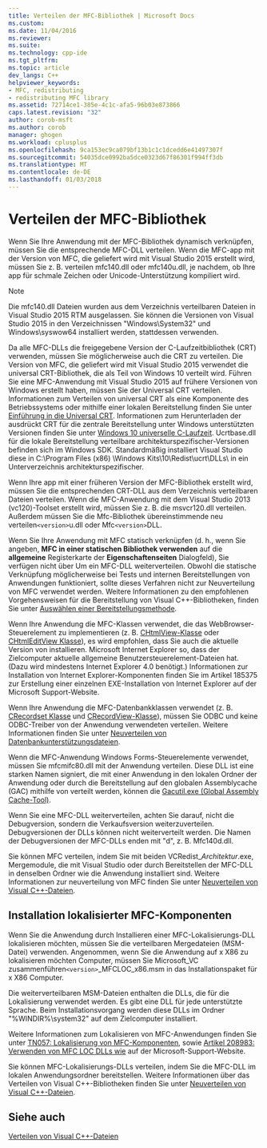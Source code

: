 ```yaml
---
title: Verteilen der MFC-Bibliothek | Microsoft Docs
ms.custom: 
ms.date: 11/04/2016
ms.reviewer: 
ms.suite: 
ms.technology: cpp-ide
ms.tgt_pltfrm: 
ms.topic: article
dev_langs: C++
helpviewer_keywords:
- MFC, redistributing
- redistributing MFC library
ms.assetid: 72714ce1-385e-4c1c-afa5-96b03e873866
caps.latest.revision: "32"
author: corob-msft
ms.author: corob
manager: ghogen
ms.workload: cplusplus
ms.openlocfilehash: 9ca153ec9ca079bf13b1c1c1dcedd6e41497307f
ms.sourcegitcommit: 54035dce0992ba5dce0323d67f86301f994ff3db
ms.translationtype: MT
ms.contentlocale: de-DE
ms.lasthandoff: 01/03/2018
---
```

# <a name="redistributing-the-mfc-library"></a>Verteilen der MFC-Bibliothek
Wenn Sie Ihre Anwendung mit der MFC-Bibliothek dynamisch verknüpfen, müssen Sie die entsprechende MFC-DLL verteilen. Wenn die MFC-app mit der Version von MFC, die geliefert wird mit Visual Studio 2015 erstellt wird, müssen Sie z. B. verteilen mfc140.dll oder mfc140u.dll, je nachdem, ob Ihre app für schmale Zeichen oder Unicode-Unterstützung kompiliert wird.  
  
> [!NOTE]
>  Die mfc140.dll Dateien wurden aus dem Verzeichnis verteilbaren Dateien in Visual Studio 2015 RTM ausgelassen. Sie können die Versionen von Visual Studio 2015 in den Verzeichnissen "Windows\System32" und Windows\syswow64 installiert werden, stattdessen verwenden.  
  
 Da alle MFC-DLLs die freigegebene Version der C-Laufzeitbibliothek (CRT) verwenden, müssen Sie möglicherweise auch die CRT zu verteilen. Die Version von MFC, die geliefert wird mit Visual Studio 2015 verwendet die universal CRT-Bibliothek, die als Teil von Windows 10 verteilt wird. Führen Sie eine MFC-Anwendung mit Visual Studio 2015 auf frühere Versionen von Windows erstellt haben, müssen Sie der Universal CRT verteilen. Informationen zum Verteilen von universal CRT als eine Komponente des Betriebssystems oder mithilfe einer lokalen Bereitstellung finden Sie unter [Einführung in die Universal CRT](http://go.microsoft.com/fwlink/p/?linkid=617977). Informationen zum Herunterladen der ausdrückt CRT für die zentrale Bereitstellung unter Windows unterstützten Versionen finden Sie unter [Windows 10 universelle C-Laufzeit](http://go.microsoft.com/fwlink/p/?LinkId=619489). Ucrtbase.dll für die lokale Bereitstellung verteilbare architekturspezifischer-Versionen befinden sich im Windows SDK. Standardmäßig installiert Visual Studio diese in C:\Program Files (x86) \Windows Kits\10\Redist\ucrt\DLLs\ in ein Unterverzeichnis architekturspezifischer.  
  
 Wenn Ihre app mit einer früheren Version der MFC-Bibliothek erstellt wird, müssen Sie die entsprechenden CRT-DLL aus dem Verzeichnis verteilbaren Dateien verteilen. Wenn die MFC-Anwendung mit dem Visual Studio 2013 (vc120)-Toolset erstellt wird, müssen Sie z. B. die msvcr120.dll verteilen. Außerdem müssen Sie die Mfc-Bibliothek übereinstimmende neu verteilen`<version>`u.dll oder Mfc`<version>`DLL.  
  
 Wenn Sie Ihre Anwendung mit MFC statisch verknüpfen (d. h., wenn Sie angeben, **MFC in einer statischen Bibliothek verwenden** auf die **allgemeine** Registerkarte der **Eigenschaftenseiten** Dialogfeld), Sie verfügen nicht über Um ein MFC-DLL weiterverteilen. Obwohl die statische Verknüpfung möglicherweise bei Tests und internen Bereitstellungen von Anwendungen funktioniert, sollte dieses Verfahren nicht zur Neuverteilung von MFC verwendet werden. Weitere Informationen zu den empfohlenen Vorgehensweisen für die Bereitstellung von Visual C++-Bibliotheken, finden Sie unter [Auswählen einer Bereitstellungsmethode](../ide/choosing-a-deployment-method.md).  
  
 Wenn Ihre Anwendung die MFC-Klassen verwendet, die das WebBrowser-Steuerelement zu implementieren (z. B. [CHtmlView-Klasse](../mfc/reference/chtmlview-class.md) oder [CHtmlEditView Klasse](../mfc/reference/chtmleditview-class.md)), es wird empfohlen, dass Sie auch die aktuelle Version von installieren. Microsoft Internet Explorer so, dass der Zielcomputer aktuelle allgemeine Benutzersteuerelement-Dateien hat. (Dazu wird mindestens Internet Explorer 4.0 benötigt.) Informationen zur Installation von Internet Explorer-Komponenten finden Sie im Artikel 185375 zur Erstellung einer einzelnen EXE-Installation von Internet Explorer auf der Microsoft Support-Website.  
  
 Wenn Ihre Anwendung die MFC-Datenbankklassen verwendet (z. B. [CRecordset Klasse](../mfc/reference/crecordset-class.md) und [CRecordView-Klasse](../mfc/reference/crecordview-class.md)), müssen Sie ODBC und keine ODBC-Treiber von der Anwendung verwendeten verteilen. Weitere Informationen finden Sie unter [Neuverteilen von Datenbankunterstützungsdateien](../ide/redistributing-database-support-files.md).  
  
 Wenn die MFC-Anwendung Windows Forms-Steuerelemente verwendet, müssen Sie mfcmifc80.dll mit der Anwendung verteilen. Diese DLL ist eine starken Namen signiert, die mit einer Anwendung in den lokalen Ordner der Anwendung oder durch die Bereitstellung auf den globalen Assemblycache (GAC) mithilfe von verteilt werden, können die [Gacutil.exe (Global Assembly Cache-Tool)](/dotnet/framework/tools/gacutil-exe-gac-tool).  
  
 Wenn Sie eine MFC-DLL weiterverteilen, achten Sie darauf, nicht die Debugversion, sondern die Verkaufsversion weiterzuverteilen. Debugversionen der DLLs können nicht weiterverteilt werden. Die Namen der Debugversionen der MFC-DLLs enden mit "d", z. B. Mfc140d.dll.  
  
 Sie können MFC verteilen, indem Sie mit beiden VCRedist_*Architektur*.exe, Mergemodule, die mit Visual Studio oder durch Bereitstellen der MFC-DLL in denselben Ordner wie die Anwendung installiert sind. Weitere Informationen zur neuverteilung von MFC finden Sie unter [Neuverteilen von Visual C++-Dateien](../ide/redistributing-visual-cpp-files.md).  
  
## <a name="installation-of-localized-mfc-components"></a>Installation lokalisierter MFC-Komponenten  
 Wenn Sie die Anwendung durch Installieren einer MFC-Lokalisierungs-DLL lokalisieren möchten, müssen Sie die verteilbaren Mergedateien (MSM-Datei) verwenden. Angenommen, wenn Sie die Anwendung auf x X86 zu lokalisieren möchten Computer, müssen Sie Microsoft_VC zusammenführen`<version>`_MFCLOC_x86.msm in das Installationspaket für x X86 Computer.  
  
 Die weiterverteilbaren MSM-Dateien enthalten die DLLs, die für die Lokalisierung verwendet werden. Es gibt eine DLL für jede unterstützte Sprache. Beim Installationsvorgang werden diese DLLs im Ordner "%WINDIR%\system32\" auf dem Zielcomputer installiert.  
  
 Weitere Informationen zum Lokalisieren von MFC-Anwendungen finden Sie unter [TN057: Lokalisierung von MFC-Komponenten](../mfc/tn057-localization-of-mfc-components.md), sowie [Artikel 208983: Verwenden von MFC LOC DLLs wie](http://go.microsoft.com/fwlink/p/?linkid=198025) auf der Microsoft-Support-Website.  
  
 Sie können MFC-Lokalisierungs-DLLs verteilen, indem Sie die MFC-DLL im lokalen Anwendungsordner bereitstellen. Weitere Informationen über das Verteilen von Visual C++-Bibliotheken finden Sie unter [Neuverteilen von Visual C++-Dateien](../ide/redistributing-visual-cpp-files.md).  
  
## <a name="see-also"></a>Siehe auch  
 [Verteilen von Visual C++-Dateien](../ide/redistributing-visual-cpp-files.md)